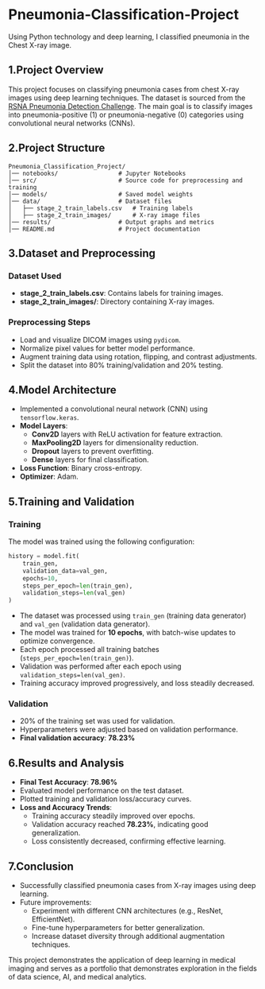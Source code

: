 # Pneumonia-Classification-Project
Using Python technology and deep learning, I classified pneumonia in the Chest X-ray image.

## 1.Project Overview
This project focuses on classifying pneumonia cases from chest X-ray images using deep learning techniques. The dataset is sourced from the [RSNA Pneumonia Detection Challenge](https://www.kaggle.com/c/rsna-pneumonia-detection-challenge). The main goal is to classify images into pneumonia-positive (1) or pneumonia-negative (0) categories using convolutional neural networks (CNNs).

## 2.Project Structure
```
Pneumonia_Classification_Project/
│── notebooks/                 # Jupyter Notebooks
│── src/                       # Source code for preprocessing and training
│── models/                    # Saved model weights
│── data/                      # Dataset files
│   ├── stage_2_train_labels.csv   # Training labels
│   ├── stage_2_train_images/      # X-ray image files
│── results/                   # Output graphs and metrics
│── README.md                  # Project documentation
```

## 3.Dataset and Preprocessing
### Dataset Used
- **stage_2_train_labels.csv**: Contains labels for training images.
- **stage_2_train_images/**: Directory containing X-ray images.

### Preprocessing Steps
- Load and visualize DICOM images using `pydicom`.
- Normalize pixel values for better model performance.
- Augment training data using rotation, flipping, and contrast adjustments.
- Split the dataset into 80% training/validation and 20% testing.

## 4.Model Architecture
- Implemented a convolutional neural network (CNN) using `tensorflow.keras`.
- **Model Layers**:
  - **Conv2D** layers with ReLU activation for feature extraction.
  - **MaxPooling2D** layers for dimensionality reduction.
  - **Dropout** layers to prevent overfitting.
  - **Dense** layers for final classification.
- **Loss Function**: Binary cross-entropy.
- **Optimizer**: Adam.

## 5.Training and Validation
### Training
The model was trained using the following configuration:
```python
history = model.fit(
    train_gen,
    validation_data=val_gen,
    epochs=10,
    steps_per_epoch=len(train_gen),
    validation_steps=len(val_gen)
)
```
- The dataset was processed using `train_gen` (training data generator) and `val_gen` (validation data generator).
- The model was trained for **10 epochs**, with batch-wise updates to optimize convergence.
- Each epoch processed all training batches (`steps_per_epoch=len(train_gen)`).
- Validation was performed after each epoch using `validation_steps=len(val_gen)`.
- Training accuracy improved progressively, and loss steadily decreased.

### Validation
- 20% of the training set was used for validation.
- Hyperparameters were adjusted based on validation performance.
- **Final validation accuracy**: **78.23%**

## 6.Results and Analysis
- **Final Test Accuracy**: **78.96%**
- Evaluated model performance on the test dataset.
- Plotted training and validation loss/accuracy curves.
- **Loss and Accuracy Trends**:
  - Training accuracy steadily improved over epochs.
  - Validation accuracy reached **78.23%**, indicating good generalization.
  - Loss consistently decreased, confirming effective learning.

## 7.Conclusion
- Successfully classified pneumonia cases from X-ray images using deep learning.
- Future improvements:
  - Experiment with different CNN architectures (e.g., ResNet, EfficientNet).
  - Fine-tune hyperparameters for better generalization.
  - Increase dataset diversity through additional augmentation techniques.

This project demonstrates the application of deep learning in medical imaging and serves as a portfolio that demonstrates exploration in the fields of data science, AI, and medical analytics.

